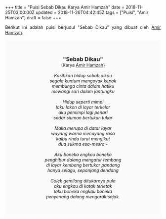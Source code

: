 +++
title = "Puisi Sebab Dikau Karya Amir Hamzah"
date = 2018-11-25T03:00:00Z
updated = 2018-11-26T04:42:45Z
tags = ["Puisi", "Amir Hamzah"]
draft = false
+++

<div dir="ltr" style="text-align: left;" trbidi="on"><div style="text-align: justify;">Berikut ini adalah puisi berjudul "Sebab Dikau" yang dibuat oleh <a href="https://ensiklopedia.kemdikbud.go.id/sastra/artikel/Amir_Hamzah" target="_blank">Amir Hamzah</a>. </div><br /><div style="background: #FAFAFA; font-size: 14px; height: auto; margin: 0 auto; padding: 50px; text-align: center; width: auto;"><span style="font-size: 18px;"><b>"Sebab Dikau"</b></span><br />(Karya <a href="https://www.sekata.web.id/tags/amir-hamzah" target="_blank">Amir Hamzah)</a> <br /><br /><i>Kasihkan hidup sebab dikau</i><br /><i>segala kuntum mengoyak kepak</i><br /><i>membunga cinta dalam hatiku</i><br /><i>mewangi sari dalam jantungku</i><br /><br /><i>Hidup seperti mimpi</i><br /><i>laku lakon di layar terkelar</i><br /><i>aku pemimpi lagi penari</i><br /><i>sedar siuman bertukar-tukar</i><br /><br /><i>Maka merupa di datar layar</i><br /><i>wayang warna menayang rasa</i><br /><i>kalbu rindu turut mengikut</i><br /><i>dua sukma esa-mesra -</i><br /><br /><i>Aku boneka engkau boneka</i><br /><i>penghibur dalang mengatur tembang</i><br /><i>di layar kembang bertukar pandang</i><br /><i>hanya selagu, sepanjang dendang</i><br /><br /><i>Golek gemilang ditukarnya pula</i><br /><i>aku engkau di kotak terletak</i><br /><i>laku boneka engkau boneka</i><br /><i>penyenang dalang mengarak sajak.</i></div></div>

